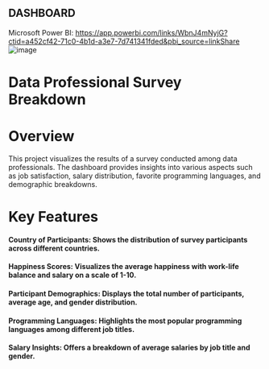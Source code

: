 ## DASHBOARD 

Microsoft Power BI: https://app.powerbi.com/links/WbnJ4mNyjG?ctid=a452cf42-71c0-4b1d-a3e7-7d741341fded&pbi_source=linkShare 
![image](https://github.com/user-attachments/assets/79641ab9-38fc-4c99-825b-f27441913632)

# Data Professional Survey Breakdown

# Overview
This project visualizes the results of a survey conducted among data professionals. The dashboard provides insights into various aspects such as job satisfaction, salary distribution, favorite programming languages, and demographic breakdowns.

# Key Features

#### Country of Participants: Shows the distribution of survey participants across different countries.
#### Happiness Scores: Visualizes the average happiness with work-life balance and salary on a scale of 1-10.
#### Participant Demographics: Displays the total number of participants, average age, and gender distribution.
#### Programming Languages: Highlights the most popular programming languages among different job titles.
#### Salary Insights: Offers a breakdown of average salaries by job title and gender.



